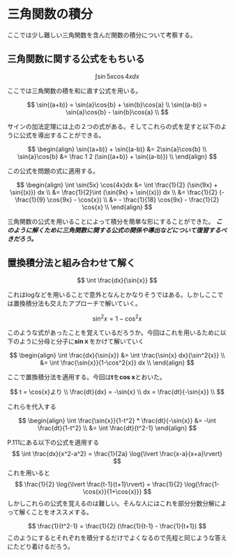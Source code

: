 # 三角関数の積分
ここでは少し難しい三角関数を含んだ関数の積分について考察する。


## 三角関数に関する公式をもちいる

$$
\int \sin{5x} \cos{4x}dx
$$

ここでは三角関数の積を和に直す公式を用いる。

$$
\sin{(a+b)} = \sin{a}\cos{b} + \sin{b}\cos{a} \\
\sin{(a-b)} = \sin{a}\cos{b} - \sin{b}\cos{a} \\
$$

サインの加法定理には上の２つの式がある。そしてこれらの式を足すと以下のように公式を導出することができる。

$$
\begin{align}
\sin{(a+b)} + \sin{(a-b)} &= 2\sin{a}\cos{b} \\
\sin{a}\cos{b} &= \frac 1 2 (\sin{(a+b)} + \sin{(a-b)}) \\
\end{align}
$$

この公式を問題の式に適用する。

$$
\begin{align}
\int \sin{5x} \cos{4x}dx &= \int \frac{1}{2} (\sin{9x} + \sin{(x)}) dx \\
&= \frac{1}{2}\int  (\sin{9x} + \sin{(x)}) dx \\
&= \frac{1}{2} (-\frac{1}{9} \cos{9x} - \cos{x}) \\
&= - \frac{1}{18} \cos{9x} - \frac{1}{2} \cos{x} \\
\end{align}
$$

三角関数の公式を用いることによって積分を簡単な形にすることができた。
***このように解くために三角関数に関する公式の関係や導出などについて復習するべきだろう。***

## 置換積分法と組み合わせて解く
$$
\int \frac{dx}{\sin{x}}
$$

これはlogなどを用いることで意外となんとかなりそうではある。しかしここでは置換積分法も交えたアプローチで解いていく。

$$
\sin^2{x} = 1 - \cos^2{x}
$$

このような式があったことを覚えているだろうか。今回はこれを用いるために以下のように分母と分子に**sinｘ**をかけて解いていく

$$
\begin{align}
\int \frac{dx}{\sin{x}} &= \int \frac{\sin{x} dx}{\sin^2{x}} \\ 
&= \int \frac{\sin{x}}{1-\cos^2{x}} dx \\
\end{align}
$$

ここで置換積分法を適用する。今回は**t**を**cos x**とおいた。

$$
t = \cos{x}より \\
\frac{dt}{dx} = -\sin{x} \\
dx = \frac{dt}{-\sin{x}} \\
$$

これらを代入する

$$
\begin{align}
\int \frac{\sin{x}}{1-t^2} * \frac{dt}{-\sin{x}} &= -\int \frac{dt}{1-t^2} \\
&= \int \frac{dt}{t^2-1}
\end{align}
$$

P.111にある以下の公式を適用する
$$
\int \frac{dx}{x^2-a^2} = \frac{1}{2a} \log{\lvert \frac{x-a}{x+a}\rvert}
$$
これを用いると
$$
\frac{1}{2} \log{\lvert \frac{t-1}{t+1}\rvert} = \frac{1}{2} \log{\frac{1-\cos{x}}{1+\cos{x}}}
$$
しかしこれらの公式を覚えるのは難しい。そんな人にはこれを部分分数分解によって解くことをオススメする。

$$
\frac{1}{t^2-1} = \frac{1}{2} (\frac{1}{t-1} - \frac{1}{t+1})
$$
このようにするとそれぞれを積分するだけでよくなるので先程と同じような答えにたどり着けるだろう。